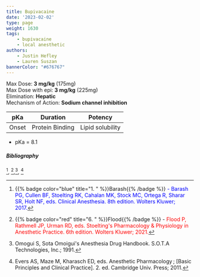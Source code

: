 ```yaml
---
title: Bupivacaine
date: '2023-02-02'
type: page
weight: 1630
tags: 
    - bupivacaine
    - local anesthetic
authors: 
    - Justin Hefley
    - Lauren Suszan
bannerColor: "#676767"
---
```



Max Dose: **3 mg/kg** (175mg)  
Max Dose with epi: **3 mg/kg** (225mg)  
Elimination: **Hepatic**  
Mechanism of Action: **Sodium channel inhibition** 

|pKa | Duration| Potency|
|:--: |:--: |:--: |
| Onset | Protein Binding | Lipid solubility|

- pKa = 8.1


##### Bibliography
[^1], [^6],[^14], [^15]



[^1]: {{% badge color="blue" title="1. " %}}Barash{{% /badge %}}<span style="color:blue"> - Barash PG, Cullen BF, Stoelting RK, Cahalan MK, Stock MC, Ortega R, Sharar SR, Holt NF, eds. Clinical Anesthesia. 8th edition. Wolters Kluwer; 2017.</span>  
[^2]: {{% badge color="purple" title="2. " %}}Chestnut{{% /badge %}}<span style="color:purple"> - Chestnut DH, Wong CA, Tsen LC, Ngan Kee WD, Beilin Y, Mhyre JM, Bateman BT, eds. 6th edition. Elsevier; 2020.</span>  
[^3]: {{% badge color="pink" title="3. " %}}Cote{{% /badge %}} - <span style="color:pink">Coté CJ, Lerman J, Anderson BJ. Coté and Lerman's A Practice of Anesthesia for Infants and Children. 6th edition. Elsevier; 2018.</span>  
[^4]: {{% badge color="brown" title="4. " %}}Ehrenwerth{{% /badge %}} - <span style="color:brown">Ehrenwerth J, Eisenkraft J, Berry J, eds. Anesthesia Equipment: Principles and Applications. 3rd edition. Elsevier; 2020.</span>  
[^5]: {{% badge color="green" title="5. " %}}Farag{{% /badge %}} - <span style="color:green">Farag E, Mounir-Soliman L, Brown DL. Brown's Atlas of Regional Anesthesia. 6th edition. Elsevier; 2020.</span>  
[^6]: {{% badge color="red" title="6. " %}}Flood{{% /badge %}} - <span style="color:red">Flood P, Rathmell JP, Urman RD, eds. Stoelting's Pharmacology & Physiology in Anesthetic Practice. 6th edition. Wolters Kluwer; 2021.</span>  
[^7]: {{% badge color="grey" title="7. " %}}Foster{{% /badge %}} - <span style="color:grey">Foster SD, Callahan MF, eds. A Professional Study and Resource Guide for the CRNA. 2nd edition. American Association of Nurse Anesthetists; 2011.</span>  
[^8]: {{% badge color="orange" title="8. " %}}Gropper{{% /badge %}} - <span style="color:orange">Gropper MA, Cohen NH, Eriksson LI, Fleisher LA, Leslie K, Wiener-Kronish JP, eds. Miller's Anesthesia (Vols. 1-2). 9th edition. Elsevier; 2019.</span>  
[^9]: {{% badge color="indigo" title="9. " %}}Rosenblatt{{% /badge %}} - <span style="color:indigo">Rosenblatt WH, Popescu WM. Master Techniques in Upper and Lower Airway Management. Wolters Kluwer (LWW); 2015.</span>  
[^10]: {{% badge color="teal" title="10. " %}}Hall{{% /badge %}} - <span style="color:teal">Hall JE, Hall ME. Guyton and Hall Textbook of Medical Physiology. 14th edition. Elsevier; 2020.</span>  
[^11]: {{% badge color="maroon" title="11. " %}}Hines{{% /badge %}} - <span style="color:maroon">Hines RL, Jones SB, eds. Stoelting's Anesthesia and Co-existing Disease. 8th edition. Elsevier; 2021.</span>  
[^12]: {{% badge color="aquamarine" title="12. " %}}Jaffe{{% /badge %}} - <span style="color:aquamarine">Jaffe RA, Schmiesing CA, Golianu B. Anesthesiologist's Manual of Surgical Procedures. 6th ed. Wolters Kluwer; 2020.</span>  
[^13]: {{% badge color="darkgreen" title="13. " %}}Nagelhout{{% /badge %}} - <span style="color:darkgreen">Nagelhout JJ, Elisha S, Heiner JS, eds. Nurse Anesthesia. 7th edition. Elsevier; 2020.</span>
[^14]: Omogui S, Sota Omoigui's Anesthesia Drug Handbook. S.O.T.A Technologies, Inc.; 1991.
[^15]: Evers AS, Maze M, Kharasch ED, eds. Anesthetic Pharmacology ; [Basic Principles and Clinical Practice]. 2. ed. Cambridge Univ. Press; 2011.